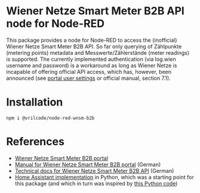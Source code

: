# Wiener Netze Smart Meter B2B API node for Node-RED

This package provides a node for Node-RED to access the (inofficial) Wiener Netze Smart Meter B2B API. So far only querying of Zählpunkte (metering points) metadata and Messwerte/Zählerstände (meter readings) is supported. The currently implemented authentication (via log.wien username and password) is a workaround as long as Wiener Netze 
is incapable of offering official API access, which has, however, been announced (see [portal user settings](https://smartmeter-business.wienernetze.at/#/benutzerprofil) or official manual, section 7.1).

# Installation

```
npm i @vrilcode/node-red-wnsm-b2b
```

# References

* [Wiener Netze Smart Meter B2B portal](https://smartmeter-business.wienernetze.at/)
* [Manual for Wiener Netze Smart Meter B2B portal](https://www.wienernetze.at/o/document/wienernetze/smartmeter_b2b-handbuch_final) (German)
* [Technical docs for Wiener Netze Smart Meter B2B API](https://api-portal.wienerstadtwerke.at/portal/apis/7f8a1cce-2a7e-4b18-840b-b0387ed9a3fc/apidocumentation) (German)
* [Home Assistant implementation](https://github.com/DarwinsBuddy/WienerNetzeSmartmeter) in Python, which was a starting point for this package (and which in turn was inspired by [this Python code](https://github.com/platysma/vienna-smartmeter))
